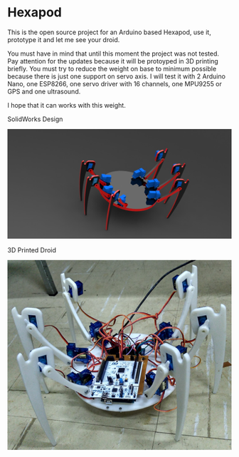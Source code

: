 # Hexapod
This is the open source project for an Arduino based Hexapod, use it, prototype it and let me see your droid.

You must have in mind that until this moment the project was not tested. Pay attention for the updates because it will be protoyped in 3D printing briefly. You must try to reduce the weight on base to minimum possible because there is just one support on servo axis. I will test it with 2 Arduino Nano, one ESP8266, one servo driver with 16 channels, one MPU9255 or GPS and one ultrasound.

I hope that it can works with this weight.


SolidWorks Design

![alt tag](https://github.com/HawKoder/Hexapod/blob/master/Spider%20Real.JPG)

3D Printed Droid


![alt tag](https://github.com/HawKoder/Hexapod/blob/master/IMG_20170525_204451_HDR.jpg)
